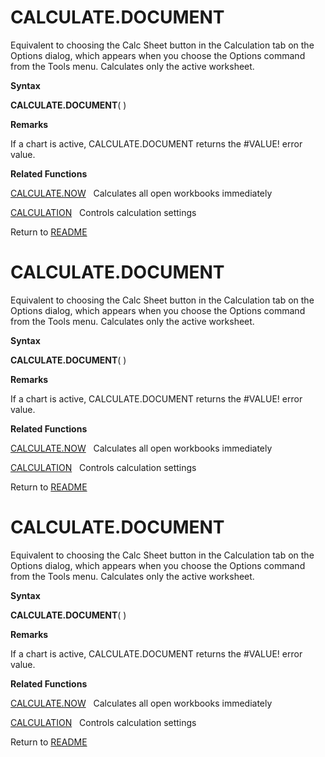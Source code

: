 # CALCULATE.DOCUMENT

Equivalent to choosing the Calc Sheet button in the Calculation tab on
the Options dialog, which appears when you choose the Options command
from the Tools menu. Calculates only the active worksheet.

**Syntax**

**CALCULATE.DOCUMENT**( )

**Remarks**

If a chart is active, CALCULATE.DOCUMENT returns the \#VALUE\! error
value.

**Related Functions**

[CALCULATE.NOW](CALCULATE.NOW.md)&nbsp;&nbsp;&nbsp;Calculates all open workbooks immediately

[CALCULATION](CALCULATION.md)&nbsp;&nbsp;&nbsp;Controls calculation settings



Return to [README](README.md#C)

# CALCULATE.DOCUMENT

Equivalent to choosing the Calc Sheet button in the Calculation tab on
the Options dialog, which appears when you choose the Options command
from the Tools menu. Calculates only the active worksheet.

**Syntax**

**CALCULATE.DOCUMENT**( )

**Remarks**

If a chart is active, CALCULATE.DOCUMENT returns the \#VALUE\! error
value.

**Related Functions**

[CALCULATE.NOW](CALCULATE.NOW.md)&nbsp;&nbsp;&nbsp;Calculates all open workbooks immediately

[CALCULATION](CALCULATION.md)&nbsp;&nbsp;&nbsp;Controls calculation settings



Return to [README](README.md#C)

# CALCULATE.DOCUMENT

Equivalent to choosing the Calc Sheet button in the Calculation tab on
the Options dialog, which appears when you choose the Options command
from the Tools menu. Calculates only the active worksheet.

**Syntax**

**CALCULATE.DOCUMENT**( )

**Remarks**

If a chart is active, CALCULATE.DOCUMENT returns the \#VALUE\! error
value.

**Related Functions**

[CALCULATE.NOW](CALCULATE.NOW.md)&nbsp;&nbsp;&nbsp;Calculates all open workbooks immediately

[CALCULATION](CALCULATION.md)&nbsp;&nbsp;&nbsp;Controls calculation settings



Return to [README](README.md#C)

